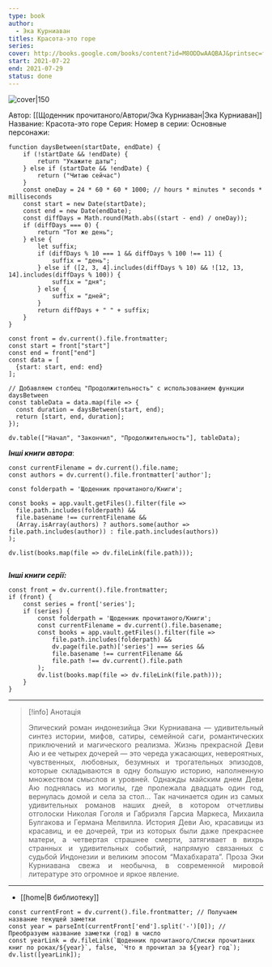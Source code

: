 ```yaml
---
type: book
author:
  - Эка Курниаван
titles: Красота-это горе
series:
cover: http://books.google.com/books/content?id=M8ODDwAAQBAJ&printsec=frontcover&img=1&zoom=1&edge=curl&source=gbs_api
start: 2021-07-22
end: 2021-07-29
status: done
---
```

![cover|150](Эка%20Курниаван%20-%20Красота-это%20горе.jpg)

Автор: [[Щоденник прочитаного/Автори/Эка Курниаван|Эка Курниаван]]
Название: Красота-это горе
Серия:
Номер в серии:
Основные персонажи:

```dataviewjs
function daysBetween(startDate, endDate) {
	if (!startDate && !endDate) { 
		return "Укажите даты"; 
	} else if (startDate && !endDate) {
		return ("Читаю сейчас")
	}
	const oneDay = 24 * 60 * 60 * 1000; // hours * minutes * seconds * milliseconds
	const start = new Date(startDate);
	const end = new Date(endDate);
	const diffDays = Math.round(Math.abs((start - end) / oneDay));
	if (diffDays === 0) {
		return "Тот же день";   
	} else {
		let suffix;     
	    if (diffDays % 10 === 1 && diffDays % 100 !== 11) {
		    suffix = "день";     
	    } else if ([2, 3, 4].includes(diffDays % 10) && ![12, 13, 14].includes(diffDays % 100)) {
			suffix = "дня";     
		} else {       
			suffix = "дней";     
		}          
		return diffDays + " " + suffix;   
	} 
}  

const front = dv.current().file.frontmatter;
const start = front["start"]
const end = front["end"]
const data = [
  {start: start, end: end}
];

// Добавляем столбец "Продолжительность" с использованием функции daysBetween
const tableData = data.map(file => {
  const duration = daysBetween(start, end);
  return [start, end, duration];
});

dv.table(["Начал", "Закончил", "Продолжительность"], tableData);
```

***Інші книги автора***:
```dataviewjs
const currentFilename = dv.current().file.name;
const authors = dv.current().file.frontmatter['author'];

const folderpath = 'Щоденник прочитаного/Книги';

const books = app.vault.getFiles().filter(file =>
  file.path.includes(folderpath) &&
  file.basename !== currentFilename &&
  (Array.isArray(authors) ? authors.some(author => file.path.includes(author)) : file.path.includes(authors))
);

dv.list(books.map(file => dv.fileLink(file.path)));


```
***Інші книги серії:***
```dataviewjs
const front = dv.current().file.frontmatter;
if (front) {
	const series = front['series'];
	if (series) {
		const folderpath = 'Щоденник прочитаного/Книги';
		const currentFilename = dv.current().file.basename;
		const books = app.vault.getFiles().filter(file =>  
			file.path.includes(folderpath) && 
			dv.page(file.path)['series'] === series && 
			file.basename !== currentFilename &&
			file.path !== dv.current().file.path 
		);
		dv.list(books.map(file => dv.fileLink(file.path)));
	}
}

```

---
>[!info] Анотація
>
><p align="justify">Эпический роман индонезийца Эки Курниавана — удивительный синтез истории, мифов, сатиры, семейной саги, романтических приключений и магического реализма. Жизнь прекрасной Деви Аю и ее четырех дочерей — это череда ужасающих, невероятных, чувственных, любовных, безумных и трогательных эпизодов, которые складываются в одну большую историю, наполненную множеством смыслов и уровней. Однажды майским днем Деви Аю поднялась из могилы, где пролежала двадцать один год, вернулась домой и села за стол… Так начинается один из самых удивительных романов наших дней, в котором отчетливы отголоски Николая Гоголя и Габриэля Гарсиа Маркеса, Михаила Булгакова и Германа Мелвилла. История Деви Аю, красавицы из красавиц, и ее дочерей, три из которых были даже прекраснее матери, а четвертая страшнее смерти, затягивает в вихрь странных и удивительных событий, напрямую связанных с судьбой Индонезии и великим эпосом “Махабхарата”. Проза Эки Курниавана свежа и необычна, в современной мировой литературе это огромное и яркое явление.</p>

___

- [[home|В библиотеку]]
```dataviewjs
const currentFront = dv.current().file.frontmatter; // Получаем название текущей заметки
const year = parseInt(currentFront['end'].split('-')[0]); // Преобразуем название заметки (год) в число
const yearLink = dv.fileLink(`Щоденник прочитаного/Списки прочитаних книг по роках/${year}`, false, `Что я прочитал за ${year} год`);
dv.list([yearLink]);
```